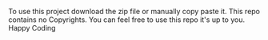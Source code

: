 To use this project download the zip file or manually copy paste it.
This  repo contains no Copyrights.
You can feel free to use this repo it's up to you.
Happy Coding
